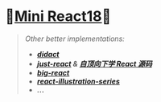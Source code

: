 # 🎉[Mini React18](https://github.com/raingrain/mini-react18)🎉

> *Other better implementations:*
>
> - ***[didact](https://github.com/pomber/didact)***
> - ***[just-react](https://github.com/BetaSu/just-react) & [自顶向下学 React 源码](https://ke.segmentfault.com/course/1650000023864436)***
> - ***[big-react](https://github.com/BetaSu/big-react)***
> - ***[react-illustration-series](https://github.com/7kms/react-illustration-series)***
> - ***...***
